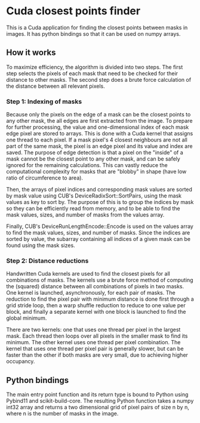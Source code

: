 # Cuda closest points finder

This is a Cuda application for finding the closest points between masks in images. It has python bindings so that it can be used on numpy arrays. 

## How it works

To maximize efficiency, the algorithm is divided into two steps. The first step selects the pixels of each mask that need to be checked for their distance to other masks. The second step does a brute force calculation of the distance between all relevant pixels.

### Step 1: Indexing of masks

Because only the pixels on the edge of a mask can be the closest points to any other mask, the all edges are first extracted from the image. To prepare for further processing, the value and one-dimensional index of each mask edge pixel are stored to arrays.  This is done with a Cuda kernel that assigns one thread to each pixel. If a mask pixel's 4 closest neighbours are not all part of the same mask, the pixel is an edge pixel and its value and index are saved. The purpose of edge detection is that a pixel on the "inside" of a mask cannot be the closest point to any other mask, and can be safely ignored for the remaining calculations. This can vastly reduce the computational complexity for masks that are "blobby" in shape (have low ratio of circumference to area).

Then, the arrays of pixel indices and corresponding mask values are sorted by mask value using CUB's DeviceRadixSort::SortPairs, using the mask values as key to sort by. The purpose of this is to group the indices by mask so they can be efficiently read from memory, and to be able to find the mask values, sizes, and number of masks from the values array.

Finally, CUB's DeviceRunLengthEncode::Encode is used on the values array to find the mask values, sizes, and number of masks. Since the indices are sorted by value, the subarray containing all indices of a given mask can be found using the mask sizes.

### Step 2: Distance reductions

Handwritten Cuda kernels are used to find the closest pixels for all combinations of masks. The kernels use a brute force method of computing the (squared) distance between all combinations of pixels in two masks. One kernel is launched, asynchronously, for each pair of masks. The reduction to find the pixel pair with minimum distance is done first through a grid stride loop, then a warp shuffle reduction to reduce to one value per block, and finally a separate kernel with one block is launched to find the global minimum.

There are two kernels: one that uses one thread per pixel in the largest mask. Each thread then loops over all pixels in the smaller mask to find its minimum. The other kernel uses one thread per pixel combination. The kernel that uses one thread per pixel pair is generally slower, but can be faster than the other if both masks are very small, due to achieving higher occupancy.

## Python bindings

The main entry point function and its return type is bound to Python using Pybind11 and scikit-build-core. The resulting Python function takes a numpy int32 array and returns a two dimensional grid of pixel pairs of size n by n, where n is the number of masks in the image.